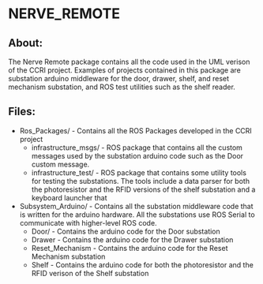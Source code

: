 # NERVE_REMOTE

## About:
  The Nerve Remote package contains all the code used in the UML verison of the CCRI project. Examples of
  projects contained in this package are substation arduino middleware for the door, drawer, shelf, and 
  reset mechanism substation, and ROS test utilities such as the shelf reader.

## Files:
  - Ros_Packages/ - Contains all the ROS Packages developed in the CCRI project
      - infrastructure_msgs/ - ROS package that contains all the custom messages used by the substation arduino code such as the Door custom message.
      - infrastructure_test/ - ROS package that contains some utility tools for testing the substations. The tools include a data parser for both the photoresistor and the RFID versions of the shelf substation and a keyboard launcher that 
  - Subsystem_Arduino/ - Contains all the substation middleware code that is written for the arduino hardware. All the substations use ROS Serial to communicate with higher-level ROS code.
      - Door/ - Contains the arduino code for the Door substation
      - Drawer - Contains the arduino code for the Drawer substation
      - Reset_Mechanism  - Contains the arduino code for the Reset Mechanism substation
      - Shelf - Contains the arduino code for both the photoresistor and the RFID verison of the Shelf substation